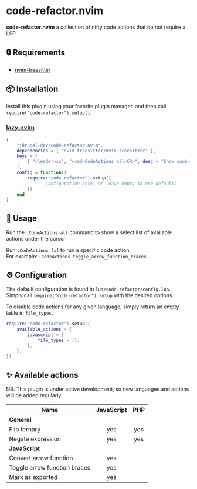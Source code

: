 # code-refactor.nvim

**code-refactor.nvim** a collection of nifty code actions that do not require a LSP.

## :lock: Requirements

- [nvim-treesitter](https://github.com/nvim-treesitter/nvim-treesitter)

## :package: Installation

Install this plugin using your favorite plugin manager, and then call
`require("code-refactor").setup()`.

### [lazy.nvim](https://github.com/folke/lazy.nvim)

```lua
{
    "jdrupal-dev/code-refactor.nvim",
    dependencies = { "nvim-treesitter/nvim-treesitter" },
    keys = {
        { "<leader>cc", "<cmd>CodeActions all<CR>", desc = "Show code-refactor.nvim (not LSP code actions)" },
    },
    config = function()
        require("code-refactor").setup({
            -- Configuration here, or leave empty to use defaults.
        })
    end
}
```

## :rocket: Usage

Run the `:CodeActions all` command to show a select list of available actions under the cursor.

Run `:CodeActions [x]` to run a specific code action.\
For example: `:CodeActions toggle_arrow_function_braces`.

## :gear: Configuration

The default configuration is found in `lua/code-refactor/config.lua`.\
Simply call `require("code-refactor").setup` with the desired options.

To disable code actions for any given language, simply return an empty table in `file_types`.
```lua
require("code-refactor").setup({
    available_actions = {
        javascript = {
            file_types = {},
        },
    },
})
```

## :sparkles: Available actions 

NB: This plugin is under active development, so new languages and actions will be added regularly.

|                         Name | JavaScript |    PHP     |
|------------------------------|:----------:|:----------:|
|                  **General** |            |            |
|                 Flip ternary |    yes     |    yes     |
|            Negate expression |    yes     |    yes     |
|               **JavaScript** |            |            |
|       Convert arrow function |    yes     |            |
| Toggle arrow function braces |    yes     |            |
|             Mark as exported |    yes     |            |
